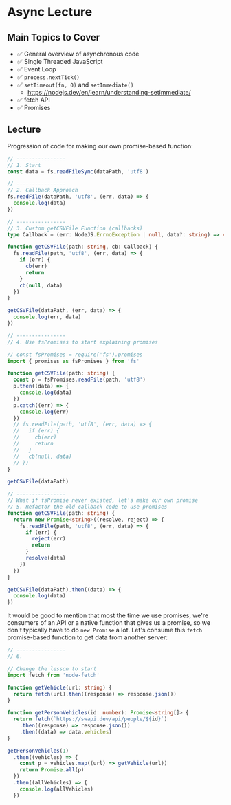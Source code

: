 # Async Lecture

## Main Topics to Cover

- ✅ General overview of asynchronous code
- ✅ Single Threaded JavaScript
- ✅ Event Loop
- ✅ `process.nextTick()`
- ✅ `setTimeout(fn, 0)` and `setImmediate()`
  - https://nodejs.dev/en/learn/understanding-setimmediate/
- ✅ fetch API
- ✅ Promises

## Lecture

Progression of code for making our own promise-based function:

```ts
// ----------------
// 1. Start
const data = fs.readFileSync(dataPath, 'utf8')

// ----------------
// 2. Callback Approach
fs.readFile(dataPath, 'utf8', (err, data) => {
  console.log(data)
})

// ----------------
// 3. Custom getCSVFile Function (callbacks)
type Callback = (err: NodeJS.ErrnoException | null, data?: string) => void

function getCSVFile(path: string, cb: Callback) {
  fs.readFile(path, 'utf8', (err, data) => {
    if (err) {
      cb(err)
      return
    }
    cb(null, data)
  })
}

getCSVFile(dataPath, (err, data) => {
  console.log(err, data)
})

// ----------------
// 4. Use fsPromises to start explaining promises

// const fsPromises = require('fs').promises
import { promises as fsPromises } from 'fs'

function getCSVFile(path: string) {
  const p = fsPromises.readFile(path, 'utf8')
  p.then((data) => {
    console.log(data)
  })
  p.catch((err) => {
    console.log(err)
  })
  // fs.readFile(path, 'utf8', (err, data) => {
  //   if (err) {
  //     cb(err)
  //     return
  //   }
  //   cb(null, data)
  // })
}

getCSVFile(dataPath)

// ----------------
// What if fsPromise never existed, let's make our own promise
// 5. Refactor the old callback code to use promises
function getCSVFile(path: string) {
  return new Promise<string>((resolve, reject) => {
    fs.readFile(path, 'utf8', (err, data) => {
      if (err) {
        reject(err)
        return
      }
      resolve(data)
    })
  })
}

getCSVFile(dataPath).then((data) => {
  console.log(data)
})
```

It would be good to mention that most the time we use promises, we're consumers of an API or a native function that gives us a promise, so we don't typically have to do `new Promise` a lot. Let's consume this `fetch` promise-based function to get data from another server:

```ts
// ----------------
// 6.

// Change the lesson to start
import fetch from 'node-fetch'

function getVehicle(url: string) {
  return fetch(url).then((response) => response.json())
}

function getPersonVehicles(id: number): Promise<string[]> {
  return fetch(`https://swapi.dev/api/people/${id}`)
    .then((response) => response.json())
    .then((data) => data.vehicles)
}

getPersonVehicles(1)
  .then((vehicles) => {
    const p = vehicles.map((url) => getVehicle(url))
    return Promise.all(p)
  })
  .then((allVehicles) => {
    console.log(allVehicles)
  })
```
